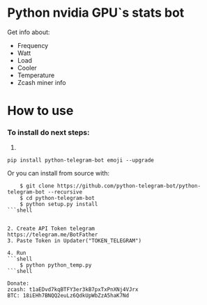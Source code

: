 #  Python nvidia GPU`s stats bot

Get info about:
* Frequency
* Watt
* Load
* Cooler
* Temperature
* Zcash miner info


# How to use

### To install do next steps:

1.
```shell
pip install python-telegram-bot emoji --upgrade
```



Or you can install from source with:

```shell
	$ git clone https://github.com/python-telegram-bot/python-telegram-bot --recursive
	$ cd python-telegram-bot
	$ python setup.py install
```shell


2. Create API Token telegram
https://telegram.me/BotFather
3. Paste Token in Updater("TOKEN_TELEGRAM")

4. Run
```shell
    $ python python_temp.py
```shell

Donate:
zcash: t1aEDvd7kqBTFY3er3kB7pxTxPnXNj4VJrx
BTC: 18iEHh7BNQQ2euLz6QdkUpWbZzA5haK7Nd

